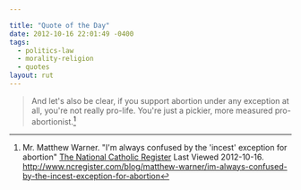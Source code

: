 ```yaml
---

title: "Quote of the Day"
date: 2012-10-16 22:01:49 -0400
tags:
  - politics-law
  - morality-religion
  - quotes
layout: rut
---
```



>And let's also be clear, if you support abortion under any exception at all, you're not really pro-life. You're just a pickier, more measured pro-abortionist.[^20121016-1]

[^20121016-1]: Mr. Matthew Warner.  "I'm always confused by the 'incest' exception for abortion" [The National Catholic Register](http://www.ncregister.com) Last Viewed 2012-10-16. <http://www.ncregister.com/blog/matthew-warner/im-always-confused-by-the-incest-exception-for-abortion>
